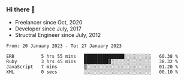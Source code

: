 ### Hi there 👋

- Freelancer since Oct, 2020
- Developer since July, 2017
- Structral Engineer since July, 2012

<!--START_SECTION:waka-->

```text
From: 20 January 2023 - To: 27 January 2023

ERB          5 hrs 55 mins   ███████████████░░░░░░░░░░   60.38 %
Ruby         3 hrs 45 mins   █████████▓░░░░░░░░░░░░░░░   38.32 %
JavaScript   7 mins          ▒░░░░░░░░░░░░░░░░░░░░░░░░   01.20 %
XML          0 secs          ░░░░░░░░░░░░░░░░░░░░░░░░░   00.10 %
```

<!--END_SECTION:waka-->
